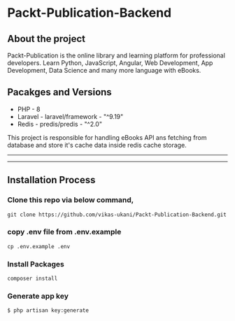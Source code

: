 # Packt-Publication-Backend
 
## About the project
Packt-Publication is the online library and learning platform for professional developers. Learn Python, JavaScript, Angular, Web Development, App Development, Data Science and many more language with eBooks.


## Pacakges and Versions
- PHP - 8 
- Laravel - laravel/framework - "^9.19"
- Redis - predis/predis - "^2.0"


This project is responsible for handling eBooks API ans fetching from database and store it's cache data inside redis cache storage.

---
---

## Installation Process

### Clone this repo via below command,
`
git clone https://github.com/vikas-ukani/Packt-Publication-Backend.git
`

### copy .env file from .env.example
`
cp .env.example .env
`

### Install Packages
`
composer install 
`


### Generate app key
`
$ php artisan key:generate
`

